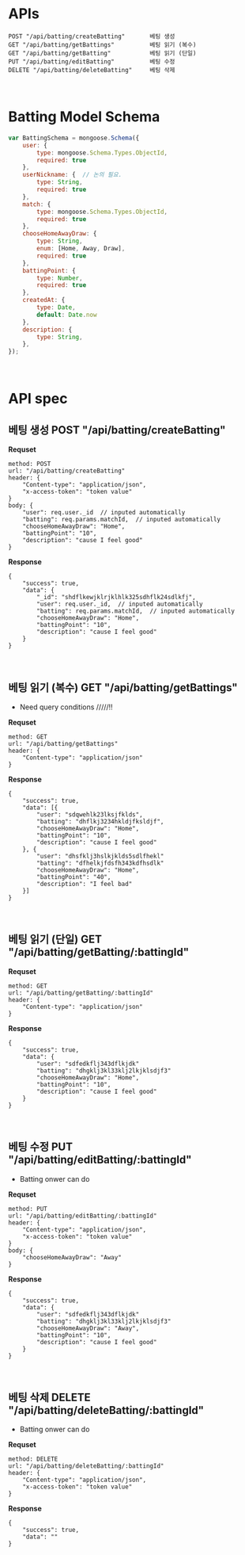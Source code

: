 # APIs
```
POST "/api/batting/createBatting"       베팅 생성
GET "/api/batting/getBattings"          베팅 읽기 (복수)
GET "/api/batting/getBatting"           베팅 읽기 (단일)
PUT "/api/batting/editBatting"          베팅 수정
DELETE "/api/batting/deleteBatting"     베팅 삭제
```
<br>

# Batting Model Schema
```js
var BattingSchema = mongoose.Schema({
    user: {
        type: mongoose.Schema.Types.ObjectId,
        required: true
    },
    userNickname: {  // 논의 필요.
        type: String,
        required: true
    },
    match: {
        type: mongoose.Schema.Types.ObjectId,
        required: true
    },
    chooseHomeAwayDraw: {
        type: String,
        enum: [Home, Away, Draw], 
        required: true
    },
    battingPoint: {
        type: Number,
        required: true
    },
    createdAt: {
        type: Date,
        default: Date.now
    },
    description: {
        type: String,
    },
});
```
<br>

# API spec

## __베팅 생성__ POST "/api/batting/createBatting" 
__Requset__
```
method: POST
url: "/api/batting/createBatting"
header: { 
    "Content-type": "application/json", 
    "x-access-token": "token value" 
}
body: {
    "user": req.user._id  // inputed automatically
    "batting": req.params.matchId,  // inputed automatically
    "chooseHomeAwayDraw": "Home",
    "battingPoint": "10",
    "description": "cause I feel good"
}
```

__Response__
```
{
    "success": true,
    "data": {
        "_id": "shdflkewjklrjklhlk325sdhflk24sdlkfj",
        "user": req.user._id,  // inputed automatically
        "batting": req.params.matchId,  // inputed automatically
        "chooseHomeAwayDraw": "Home",
        "battingPoint": "10",
        "description": "cause I feel good"
    }
}
```
<br>

## __베팅 읽기 (복수)__ GET "/api/batting/getBattings"
- Need query conditions                 /////!!

__Requset__
```
method: GET
url: "/api/batting/getBattings"
header: { 
    "Content-type": "application/json" 
}
```

__Response__
```
{
    "success": true,
    "data": [{
        "user": "sdqwehlk23lksjfklds",
        "batting": "dhflkj3234hkldjfksldjf",
        "chooseHomeAwayDraw": "Home",
        "battingPoint": "10",
        "description": "cause I feel good"
    }, {
        "user": "dhsfklj3hslkjklds5sdlfhekl"
        "batting": "dfhelkjfdsfh343kdfhsdlk"
        "chooseHomeAwayDraw": "Home",
        "battingPoint": "40",
        "description": "I feel bad"
    }]
}
```
<br>

## __베팅 읽기 (단일)__ GET "/api/batting/getBatting/:battingId"
__Requset__
```
method: GET
url: "/api/batting/getBatting/:battingId"
header: { 
    "Content-type": "application/json" 
}
```

__Response__
```
{
    "success": true,
    "data": {
        "user": "sdfedkflj343dflkjdk"
        "batting": "dhgklj3kl33klj2lkjklsdjf3" 
        "chooseHomeAwayDraw": "Home",
        "battingPoint": "10",
        "description": "cause I feel good"
    }
}
```
<br>


## __베팅 수정__ PUT "/api/batting/editBatting/:battingId"
- Batting onwer can do

__Requset__
```
method: PUT
url: "/api/batting/editBatting/:battingId"
header: { 
    "Content-type": "application/json", 
    "x-access-token": "token value" 
}
body: {
    "chooseHomeAwayDraw": "Away"
}
```

__Response__
```
{
    "success": true,
    "data": {
        "user": "sdfedkflj343dflkjdk"
        "batting": "dhgklj3kl33klj2lkjklsdjf3" 
        "chooseHomeAwayDraw": "Away",
        "battingPoint": "10",
        "description": "cause I feel good"
    }
}
```
<br>

## __베팅 삭제__ DELETE "/api/batting/deleteBatting/:battingId"
- Batting onwer can do

__Requset__
```
method: DELETE
url: "/api/batting/deleteBatting/:battingId"
header: {
    "Content-type": "application/json",
    "x-access-token": "token value"
}
```

__Response__
```
{
    "success": true,
    "data": ""
}
```